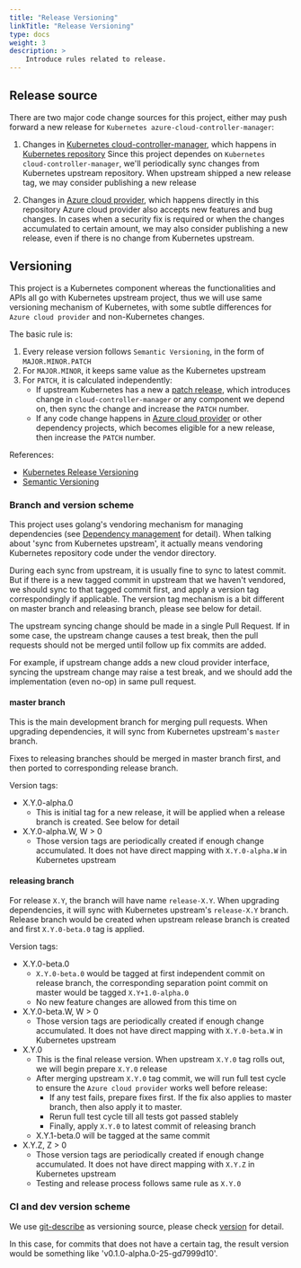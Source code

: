 ```yaml
---
title: "Release Versioning"
linkTitle: "Release Versioning"
type: docs
weight: 3
description: >
    Introduce rules related to release.
---
```


## Release source
There are two major code change sources for this project, either may push forward a new release for `Kubernetes azure-cloud-controller-manager`:
1. Changes in [Kubernetes cloud-controller-manager](https://kubernetes.io/docs/concepts/overview/components/#cloud-controller-manager), which happens in [Kubernetes repository](https://github.com/kubernetes/kubernetes)
   Since this project dependes on `Kubernetes cloud-controller-manager`, we'll periodically sync changes from Kubernetes upstream repository. When upstream shipped a new release tag, we may consider publishing a new release

2. Changes in [Azure cloud provider](https://github.com/kubernetes-sigs/cloud-provider-azure), which happens directly in this repository
   Azure cloud provider also accepts new features and bug changes. In cases when a security fix is required or when the changes accumulated to certain amount, we may also consider publishing a new release, even if there is no change from Kubernetes upstream.

## Versioning
This project is a Kubernetes component whereas the functionalities and APIs all go with Kubernetes upstream project, thus we will use same versioning mechanism of Kubernetes, with some subtle differences for `Azure cloud provider` and non-Kubernetes changes.

The basic rule is:
1. Every release version follows `Semantic Versioning`, in the form of `MAJOR.MINOR.PATCH`
2. For `MAJOR.MINOR`, it keeps same value as the Kubernetes upstream
3. For `PATCH`, it is calculated independently:
    - If upstream Kubernetes has a new a [patch release](https://github.com/kubernetes/community/blob/master/contributors/design-proposals/release/versioning.md#patch-releases), which introduces change in `cloud-controller-manager` or any component we depend on, then sync the change and increase the `PATCH` number.
    - If any code change happens in [Azure cloud provider](https://github.com/kubernetes-sigs/cloud-provider-azure) or other dependency projects, which becomes eligible for a new release, then increase the `PATCH` number.

References:
- [Kubernetes Release Versioning](https://github.com/kubernetes/community/blob/master/contributors/design-proposals/release/versioning.md)
- [Semantic Versioning](http://semver.org/)

### Branch and version scheme
This project uses golang's vendoring mechanism for managing dependencies (see [Dependency management](../../development/dependencies) for detail). When talking about 'sync from Kubernetes upstream', it actually means vendoring Kubernetes repository code under the vendor directory.

During each sync from upstream, it is usually fine to sync to latest commit. But if there is a new tagged commit in upstream that we haven't vendored, we should sync to that tagged commit first, and apply a version tag correspondingly if applicable. The version tag mechanism is a bit different on master branch and releasing branch, please see below for detail.

The upstream syncing change should be made in a single Pull Request. If in some case, the upstream change causes a test break, then the pull requests should not be merged until follow up fix commits are added.

For example, if upstream change adds a new cloud provider interface, syncing the upstream change may raise a test break, and we should add the implementation (even no-op) in same pull request.

#### master branch
This is the main development branch for merging pull requests. When upgrading dependencies, it will sync from Kubernetes upstream's `master` branch.

Fixes to releasing branches should be merged in master branch first, and then ported to corresponding release branch.

Version tags:
- X.Y.0-alpha.0
  - This is initial tag for a new release, it will be applied when a release branch is created. See below for detail
- X.Y.0-alpha.W, W > 0
  - Those version tags are periodically created if enough change accumulated. It does not have direct mapping with `X.Y.0-alpha.W` in Kubernetes upstream

#### releasing branch
For release `X.Y`, the branch will have name `release-X.Y`. When upgrading dependencies, it will sync with Kubernetes upstream's `release-X.Y` branch.
Release branch would be created when upstream release branch is created and first `X.Y.0-beta.0` tag is applied.

Version tags:
- X.Y.0-beta.0
  - `X.Y.0-beta.0` would be tagged at first independent commit on release branch, the corresponding separation point commit on master would be tagged `X.Y+1.0-alpha.0`
  - No new feature changes are allowed from this time on
- X.Y.0-beta.W, W > 0
  - Those version tags are periodically created if enough change accumulated. It does not have direct mapping with `X.Y.0-beta.W` in Kubernetes upstream
- X.Y.0
  - This is the final release version. When upstream `X.Y.0` tag rolls out, we will begin prepare `X.Y.0` release
  - After merging upstream `X.Y.0` tag commit, we will run full test cycle to ensure the `Azure cloud provider` works well before release:
    - If any test fails, prepare fixes first. If the fix also applies to master branch, then also apply it to master.
    - Rerun full test cycle till all tests got passed stablely
    - Finally, apply `X.Y.0` to latest commit of releasing branch
  - X.Y.1-beta.0 will be tagged at the same commit
- X.Y.Z, Z > 0
  - Those version tags are periodically created if enough change accumulated. It does not have direct mapping with `X.Y.Z` in Kubernetes upstream
  - Testing and release process follows same rule as `X.Y.0`

### CI and dev version scheme
We use [git-describe](https://git-scm.com/docs/git-describe) as versioning source, please check [version](https://github.com/kubernetes-sigs/cloud-provider-azure/tree/master/pkg/version) for detail.

In this case, for commits that does not have a certain tag, the result version would be something like 'v0.1.0-alpha.0-25-gd7999d10'.
